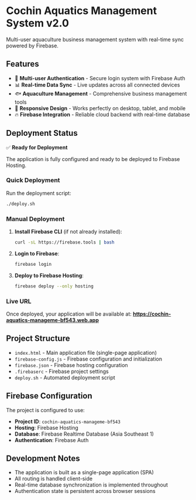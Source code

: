 # Cochin Aquatics Management System v2.0

Multi-user aquaculture business management system with real-time sync powered by Firebase.

## Features

- 🔐 **Multi-user Authentication** - Secure login system with Firebase Auth
- 📊 **Real-time Data Sync** - Live updates across all connected devices
- 🐟 **Aquaculture Management** - Comprehensive business management tools
- 📱 **Responsive Design** - Works perfectly on desktop, tablet, and mobile
- 🔥 **Firebase Integration** - Reliable cloud backend with real-time database

## Deployment Status

✅ **Ready for Deployment**

The application is fully configured and ready to be deployed to Firebase Hosting.

### Quick Deployment

Run the deployment script:
```bash
./deploy.sh
```

### Manual Deployment

1. **Install Firebase CLI** (if not already installed):
   ```bash
   curl -sL https://firebase.tools | bash
   ```

2. **Login to Firebase**:
   ```bash
   firebase login
   ```

3. **Deploy to Firebase Hosting**:
   ```bash
   firebase deploy --only hosting
   ```

### Live URL
Once deployed, your application will be available at:
**https://cochin-aquatics-manageme-bf543.web.app**

## Project Structure

- `index.html` - Main application file (single-page application)
- `firebase-config.js` - Firebase configuration and initialization
- `firebase.json` - Firebase hosting configuration
- `.firebaserc` - Firebase project settings
- `deploy.sh` - Automated deployment script

## Firebase Configuration

The project is configured to use:
- **Project ID**: `cochin-aquatics-manageme-bf543`
- **Hosting**: Firebase Hosting
- **Database**: Firebase Realtime Database (Asia Southeast 1)
- **Authentication**: Firebase Auth

## Development Notes

- The application is built as a single-page application (SPA)
- All routing is handled client-side
- Real-time database synchronization is implemented throughout
- Authentication state is persistent across browser sessions
